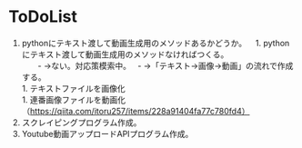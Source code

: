 # ToDoList

1. pythonにテキスト渡して動画生成用のメソッドあるかどうか。
    1. pythonにテキスト渡して動画生成用のメソッドなければつくる。  
        - →ない。対応策模索中。  
            - →「テキスト→画像→動画」の流れで作成する。  
                1. テキストファイルを画像化  
                1. 連番画像ファイルを動画化（https://qiita.com/itoru257/items/228a91404fa77c780fd4）
1. スクレイピングプログラム作成。
1. Youtube動画アップロードAPIプログラム作成。
